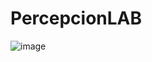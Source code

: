 # PercepcionLAB
![image](https://github.com/user-attachments/assets/ee16585a-5bde-488c-903e-1eff4862a490)
